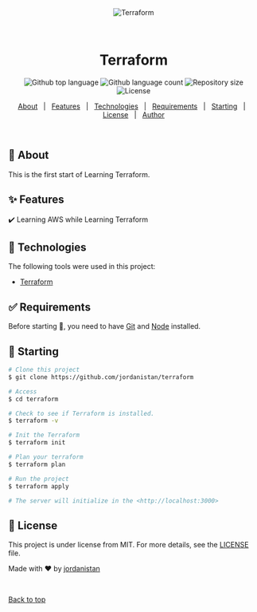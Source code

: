 <div align="center" id="top"> 
  <img src="./.github/app.gif" alt="Terraform" />

  &#xa0;

  <!-- <a href="https://terraform.netlify.app">Demo</a> -->
</div>

<h1 align="center">Terraform</h1>

<p align="center">
  <img alt="Github top language" src="https://img.shields.io/github/languages/top/jordanistan/terraform-1?color=56BEB8">

  <img alt="Github language count" src="https://img.shields.io/github/languages/count/jordanistan/terraform-1?color=56BEB8">

  <img alt="Repository size" src="https://img.shields.io/github/repo-size/jordanistan/terraform-1?color=56BEB8">

  <img alt="License" src="https://img.shields.io/github/license/jordanistan/terraform-1?color=56BEB8">

  <!-- <img alt="Github issues" src="https://img.shields.io/github/issues/jordanistan/terraform-1?color=56BEB8" /> -->

  <!-- <img alt="Github forks" src="https://img.shields.io/github/forks/jordanistan/terraform-1?color=56BEB8" /> -->

  <!-- <img alt="Github stars" src="https://img.shields.io/github/stars/jordanistan/terraform-1?color=56BEB8" /> -->
</p>

<!-- Status -->

<!-- <h4 align="center"> 
	🚧  Terraform 1 🚀 Under construction...  🚧
</h4> 

<hr> -->

<p align="center">
  <a href="#dart-about">About</a> &#xa0; | &#xa0; 
  <a href="#sparkles-features">Features</a> &#xa0; | &#xa0;
  <a href="#rocket-technologies">Technologies</a> &#xa0; | &#xa0;
  <a href="#white_check_mark-requirements">Requirements</a> &#xa0; | &#xa0;
  <a href="#checkered_flag-starting">Starting</a> &#xa0; | &#xa0;
  <a href="#memo-license">License</a> &#xa0; | &#xa0;
  <a href="https://github.com/jordanistan" target="_blank">Author</a>
</p>

<br>

## :dart: About ##

This is the first start of Learning Terraform. 
## :sparkles: Features ##

:heavy_check_mark: Learning AWS while Learning Terraform

## :rocket: Technologies ##

The following tools were used in this project:

- [Terraform](https://terraform.io)

## :white_check_mark: Requirements ##

Before starting :checkered_flag:, you need to have [Git](https://git-scm.com) and [Node](https://nodejs.org/en/) installed.

## :checkered_flag: Starting ##

```bash
# Clone this project
$ git clone https://github.com/jordanistan/terraform

# Access
$ cd terraform

# Check to see if Terraform is installed.
$ terraform -v

# Init the Terraform
$ terraform init

# Plan your terraform
$ terraform plan

# Run the project
$ terraform apply

# The server will initialize in the <http://localhost:3000>
```

## :memo: License ##

This project is under license from MIT. For more details, see the [LICENSE](LICENSE.md) file.


Made with :heart: by <a href="https://github.com/jordanistan" target="_blank">jordanistan</a>

&#xa0;

<a href="#top">Back to top</a>
